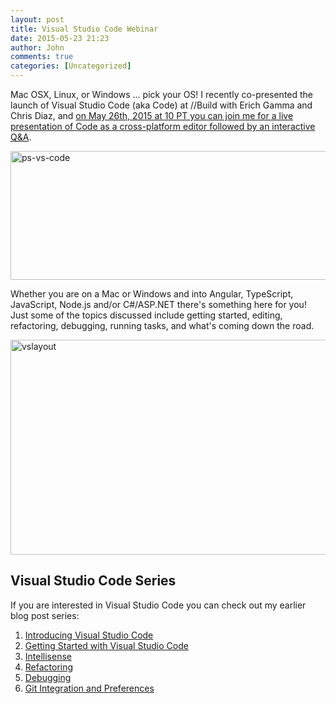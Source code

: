 ```yaml
---
layout: post
title: Visual Studio Code Webinar
date: 2015-05-23 21:23
author: John
comments: true
categories: [Uncategorized]
---
```

Mac OSX, Linux, or Windows ... pick your OS! I recently co-presented the launch of Visual Studio Code (aka Code) at //Build with Erich Gamma and Chris Diaz, and <a href="http://jpapa.me/psvscodewebinar">on May 26th, 2015 at 10 PT you can join me for a live presentation of Code as a cross-platform editor followed by an interactive Q&amp;A</a>.

<a href="http://jpapa.me/psvscodewebinar"><img src="http://www.johnpapa.net/wp-content/uploads/2015/05/ps-vs-code-600x206.png" alt="ps-vs-code" width="600" height="206" class="aligncenter size-large wp-image-61431" /></a>

Whether you are on a Mac or Windows and into Angular, TypeScript, JavaScript, Node.js and/or C#/ASP.NET there's something here for you! Just some of the topics discussed include getting started, editing, refactoring, debugging, running tasks, and what's coming down the road.

<img src="http://www.johnpapa.net/wp-content/uploads/2015/05/vslayout-600x344.png" alt="vslayout" width="600" height="344" class="aligncenter size-large wp-image-61451" />

<h2>Visual Studio Code Series</h2>

If you are interested in Visual Studio Code you can check out my earlier blog post series:

<ol>
<li><a href="http://johnpapa.net/visual-studio-code">Introducing Visual Studio Code</a></li>
<li><a href="http://johnpapa.net/getting-started-with-visual-studio-code">Getting Started with Visual Studio Code</a></li>
<li><a href="http://johnpapa.net/intellisense-witha-visual-studio-code">Intellisense</a></li>
<li><a href="http://johnpapa.net/refactoring-with-visual-studio-code">Refactoring</a></li>
<li><a href="http://johnpapa.net/debugging-with-visual-studio-code">Debugging</a></li>
<li><a href="http://johnpapa.net/git-and-preferences-in-visual-studio-code">Git Integration and Preferences</a></li>
</ol>
